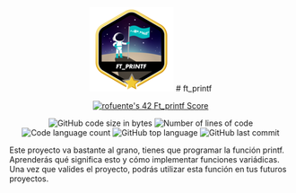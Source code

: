 <p align="center">
<img src="https://github.com/mcombeau/mcombeau/blob/main/42_badges/ft_printfm.png" alt="ft_printf 42 project badge"/>
# ft_printf
 </p>
 <p align="center">
<a href="https://github.com/JaeSeoKim/badge42"><img src="https://badge42.vercel.app/api/v2/cle8jmjoa00540flbbmywe2h9/project/2930767" alt="rofuente's 42 Ft_printf Score" /></a>
  </p>

<p align="center">
	<img alt="GitHub code size in bytes" src="https://img.shields.io/github/languages/code-size/RSNinjae42/ft_printf?color=lightblue" />
	<img alt="Number of lines of code" src="https://img.shields.io/tokei/lines/github/RSNinjae42/ft_printf?color=critical" />
	<img alt="Code language count" src="https://img.shields.io/github/languages/count/RSNinjae42/ft_printf?color=yellow" />
	<img alt="GitHub top language" src="https://img.shields.io/github/languages/top/RSNinjae42/ft_printf?color=blue" />
	<img alt="GitHub last commit" src="https://img.shields.io/github/last-commit/RSNinjae42/ft_printf?color=green" />
</p>

Este proyecto va bastante al grano, tienes que programar la función printf. Aprenderás qué significa esto y cómo implementar funciones variádicas. Una vez que valides el proyecto, podrás utilizar esta función en tus futuros proyectos.

